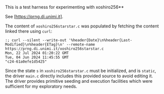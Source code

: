 This is a test harness for experimenting with xoshiro256**

See [https://prng.di.unimi.it].

The content of `xoshiro256starstar.c` was populated by fetching the content
linked there using `curl`:

    :; curl --silent --write-out '%header{Date}\n%header{Last-Modified}\n%header{ETag}\n' --remote-name https://prng.di.unimi.it/xoshiro256starstar.c
    Mon, 22 Jul 2024 01:20:22 GMT
    Tue, 04 Jun 2024 11:45:55 GMT
    "c24-61a0efe1d5425"

Since the state `s` in `xoshiro256starstar.c` must be initialized, and is
`static`, the driver `main.c` directly includes this provided source to avoid
editing it. The driver provides primitive seeding and execution facilities which
were sufficient for my exploratory needs.
